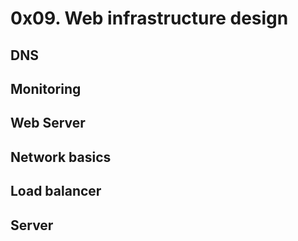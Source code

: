 # 0x09. Web infrastructure design

## DNS
## Monitoring
## Web Server
## Network basics
## Load balancer
## Server